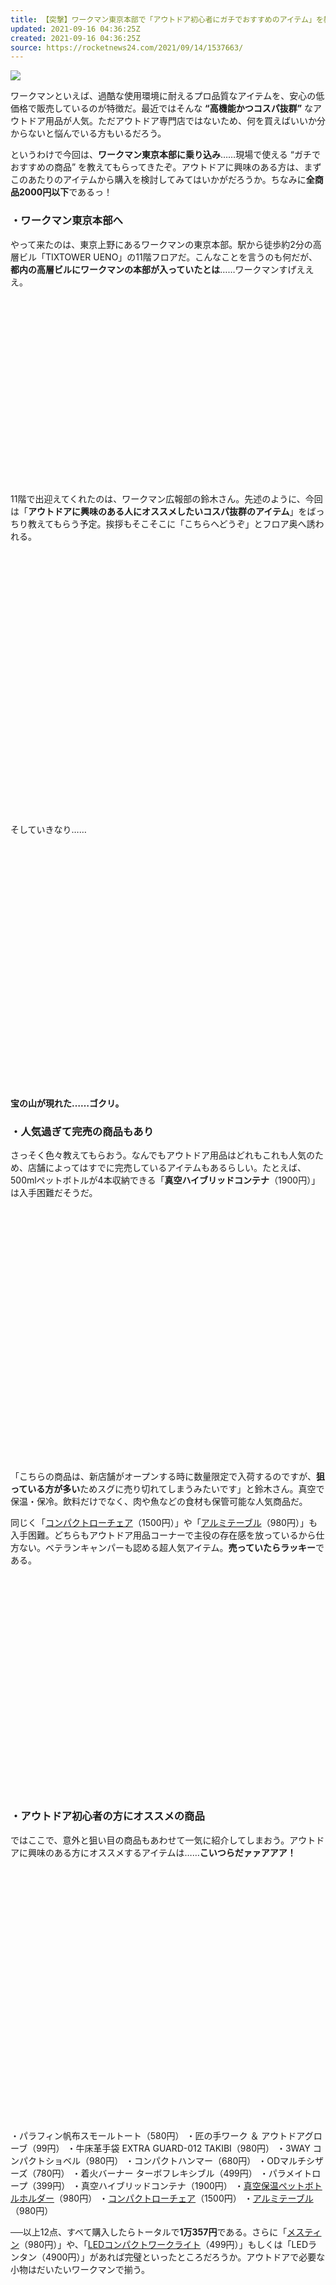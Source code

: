 ```yaml
---
title: 【突撃】ワークマン東京本部で「アウトドア初心者にガチでおすすめのアイテム」を教えてもらった 12商品すべて2000円以下！
updated: 2021-09-16 04:36:25Z
created: 2021-09-16 04:36:25Z
source: https://rocketnews24.com/2021/09/14/1537663/
---
```


![](https://rocketnews24.com/2021/09/14/1537663/517)

ワークマンといえば、過酷な使用環境に耐えるプロ品質なアイテムを、安心の低価格で販売しているのが特徴だ。最近ではそんな **“高機能かつコスパ抜群”** なアウトドア用品が人気。ただアウトドア専門店ではないため、何を買えばいいか分からないと悩んでいる方もいるだろう。

というわけで今回は、**ワークマン東京本部に乗り込み**……現場で使える “ガチでおすすめの商品” を教えてもらってきたぞ。アウトドアに興味のある方は、まずこのあたりのアイテムから購入を検討してみてはいかがだろうか。ちなみに**全商品2000円以下**であるっ！

### ・ワークマン東京本部へ

やって来たのは、東京上野にあるワークマンの東京本部。駅から徒歩約2分の高層ビル「TIXTOWER UENO」の11階フロアだ。こんなことを言うのも何だが、**都内の高層ビルにワークマンの本部が入っていたとは**……ワークマンすげえええ。

![](data:image/svg+xml;base64,PHN2ZyBoZWlnaHQ9IjM4MCIgd2lkdGg9IjY0MCIgeG1sbnM9Imh0dHA6Ly93d3cudzMub3JnLzIwMDAvc3ZnIiB2ZXJzaW9uPSIxLjEiIC8+)

11階で出迎えてくれたのは、ワークマン広報部の鈴木さん。先述のように、今回は「**アウトドアに興味のある人にオススメしたいコスパ抜群のアイテム**」をばっちり教えてもらう予定。挨拶もそこそこに「こちらへどうぞ」とフロア奥へ誘われる。

![](data:image/svg+xml;base64,PHN2ZyBoZWlnaHQ9IjUzNSIgd2lkdGg9IjY0MCIgeG1sbnM9Imh0dHA6Ly93d3cudzMub3JnLzIwMDAvc3ZnIiB2ZXJzaW9uPSIxLjEiIC8+)

そしていきなり……

![](data:image/svg+xml;base64,PHN2ZyBoZWlnaHQ9IjQ5NSIgd2lkdGg9IjY0MCIgeG1sbnM9Imh0dHA6Ly93d3cudzMub3JnLzIwMDAvc3ZnIiB2ZXJzaW9uPSIxLjEiIC8+)

**宝の山が現れた……ゴクリ。**

### ・人気過ぎて完売の商品もあり

さっそく色々教えてもらおう。なんでもアウトドア用品はどれもこれも人気のため、店舗によってはすでに完売しているアイテムもあるらしい。たとえば、500mlペットボトルが4本収納できる「**真空ハイブリッドコンテナ**（1900円）」は入手困難だそうだ。

![](data:image/svg+xml;base64,PHN2ZyBoZWlnaHQ9IjUxNSIgd2lkdGg9IjY0MCIgeG1sbnM9Imh0dHA6Ly93d3cudzMub3JnLzIwMDAvc3ZnIiB2ZXJzaW9uPSIxLjEiIC8+)

「こちらの商品は、新店舗がオープンする時に数量限定で入荷するのですが、**狙っている方が多い**ためスグに売り切れてしまうみたいです」と鈴木さん。真空で保温・保冷。飲料だけでなく、肉や魚などの食材も保管可能な人気商品だ。

同じく「[コンパクトローチェア](https://rocketnews24.com/2021/07/06/1512132/)（1500円）」や「[アルミテーブル](https://rocketnews24.com/2021/06/12/1502192/)（980円）」も入手困難。どちらもアウトドア用品コーナーで主役の存在感を放っているから仕方ない。ベテランキャンパーも認める超人気アイテム。**売っていたらラッキー**である。

![](data:image/svg+xml;base64,PHN2ZyBoZWlnaHQ9IjQ0NSIgd2lkdGg9IjY0MCIgeG1sbnM9Imh0dHA6Ly93d3cudzMub3JnLzIwMDAvc3ZnIiB2ZXJzaW9uPSIxLjEiIC8+)

### ・アウトドア初心者の方にオススメの商品

ではここで、意外と狙い目の商品もあわせて一気に紹介してしまおう。アウトドアに興味のある方にオススメするアイテムは……**こいつらだァァアアア！**

![](data:image/svg+xml;base64,PHN2ZyBoZWlnaHQ9IjUxNSIgd2lkdGg9IjY0MCIgeG1sbnM9Imh0dHA6Ly93d3cudzMub3JnLzIwMDAvc3ZnIiB2ZXJzaW9uPSIxLjEiIC8+)

・パラフィン帆布スモールトート（580円）
・匠の手ワーク ＆ アウトドアグローブ（99円）
・牛床革手袋 EXTRA GUARD-012 TAKIBI（980円）
・3WAY コンパクトショベル（980円）
・コンパクトハンマー（680円）
・ODマルチシザーズ（780円）
・着火バーナー ターボフレキシブル（499円）
・パラメイトロープ（399円）
・真空ハイブリッドコンテナ（1900円）
・[真空保温ペットボトルホルダー](https://rocketnews24.com/2020/10/17/1421147/)（980円）
・[コンパクトローチェア](https://rocketnews24.com/2021/07/06/1512132/)（1500円）
・[アルミテーブル](https://rocketnews24.com/2021/06/12/1502192/)（980円）

──以上12点、すべて購入したらトータルで**1万357円**である。さらに「[メスティン](https://rocketnews24.com/2021/07/09/1513805/)（980円）」や、「[LEDコンパクトワークライト](https://rocketnews24.com/2021/09/08/1535199/)（499円）」もしくは「LEDランタン（4900円）」があれば完璧といったところだろうか。アウトドアで必要な小物はだいたいワークマンで揃う。

![](data:image/svg+xml;base64,PHN2ZyBoZWlnaHQ9IjQwOCIgd2lkdGg9IjY0MCIgeG1sbnM9Imh0dHA6Ly93d3cudzMub3JnLzIwMDAvc3ZnIiB2ZXJzaW9uPSIxLjEiIC8+)

とはいえ、小物類ならどこでも買えるような……とも思ったので、とくにオススメの商品の理由を確認しておこう。まず「**着火バーナー ターボフレキシブル**」は……

![](data:image/svg+xml;base64,PHN2ZyBoZWlnaHQ9Ijc0OCIgd2lkdGg9IjY0MCIgeG1sbnM9Imh0dHA6Ly93d3cudzMub3JnLzIwMDAvc3ZnIiB2ZXJzaW9uPSIxLjEiIC8+)

こちら風に強いターボライター式着火バーナーで、**火口の向きをグイグイッと自由に変えられる**のが特徴。でもって「安全ロック」付きだから初心者でも扱いやすいらしい。ガスが切れたら、底面のガス注入口に市販のガスボンベを垂直にあててガスを注入する。なるほど。

![](data:image/svg+xml;base64,PHN2ZyBoZWlnaHQ9IjQ0NCIgd2lkdGg9IjY0MCIgeG1sbnM9Imh0dHA6Ly93d3cudzMub3JnLzIwMDAvc3ZnIiB2ZXJzaW9uPSIxLjEiIC8+)

つづいて、鈴木さんが興奮気味に紹介してくれたのは「ODマルチシザーズ」。なんと1本で**8通りの用途**を搭載（ハサミ、缶開け、ナイフ、栓抜き、皮むき、から割り、骨切り、うろことり）しているらしい。

![](data:image/svg+xml;base64,PHN2ZyBoZWlnaHQ9IjgxNiIgd2lkdGg9IjY0MCIgeG1sbnM9Imh0dHA6Ly93d3cudzMub3JnLzIwMDAvc3ZnIiB2ZXJzaW9uPSIxLjEiIC8+)

![](data:image/svg+xml;base64,PHN2ZyBoZWlnaHQ9IjMzNCIgd2lkdGg9IjY0MCIgeG1sbnM9Imh0dHA6Ly93d3cudzMub3JnLzIwMDAvc3ZnIiB2ZXJzaW9uPSIxLjEiIC8+)

デザインもアウトドア感があり人気とのこと……マジかよ。ただのハサミだと思ってノーマークだったぞ。

![](data:image/svg+xml;base64,PHN2ZyBoZWlnaHQ9IjY0NiIgd2lkdGg9IjY0MCIgeG1sbnM9Imh0dHA6Ly93d3cudzMub3JnLzIwMDAvc3ZnIiB2ZXJzaW9uPSIxLjEiIC8+)

「**パラフィン帆布スモールトート**」は、炭やテントのペグ（テントを張るときに使う杭）、仕事で使う釘などを入れると良い。パラフィン加工とは、ロウを染み込ませて撥水効果を持たせる加工のこと。**水や汚れに強い**のが特徴。まさにアウトドア向きだと言える。

![](data:image/svg+xml;base64,PHN2ZyBoZWlnaHQ9IjU0MSIgd2lkdGg9IjY0MCIgeG1sbnM9Imh0dHA6Ly93d3cudzMub3JnLzIwMDAvc3ZnIiB2ZXJzaW9uPSIxLjEiIC8+)

「**3WAYコンパクトショベル**」は、ショベル・ピッケル・鍬（くわ）の3WAYで使用可能。柄の部分をガチャガチャと伸ばして使うそうだ。

![](data:image/svg+xml;base64,PHN2ZyBoZWlnaHQ9IjY5MCIgd2lkdGg9IjY0MCIgeG1sbnM9Imh0dHA6Ly93d3cudzMub3JnLzIwMDAvc3ZnIiB2ZXJzaW9uPSIxLjEiIC8+)

![](data:image/svg+xml;base64,PHN2ZyBoZWlnaHQ9IjQ5NCIgd2lkdGg9IjY0MCIgeG1sbnM9Imh0dHA6Ly93d3cudzMub3JnLzIwMDAvc3ZnIiB2ZXJzaW9uPSIxLjEiIC8+)

折り畳めるから持ち運びが楽。雨天時の溝掘りはもちろん、ガーデニングにも使えるコンパクトさが良い。ってか、やっぱり980円は安い。

![](data:image/svg+xml;base64,PHN2ZyBoZWlnaHQ9IjcxOCIgd2lkdGg9IjY0MCIgeG1sbnM9Imh0dHA6Ly93d3cudzMub3JnLzIwMDAvc3ZnIiB2ZXJzaW9uPSIxLjEiIC8+)

### ・最寄りの店舗で確認してみて

──てことで、いかがだっただろうか。完売必至のレア商品から、まだ買えそうな狙い目アイテムまでひと通り紹介した。あとは実際に、アウトドアを体験して**必要だと思ったもの**を買い足していくべし。どれもコスパ抜群なのでぜひ試してみてほしい。

※店舗によっては売り切れの場合があります。
参考リンク：[ワークマン](https://www.workman.co.jp/)
執筆：[砂子間正貫](http://rocketnews24.com/author/masanuki-sunakoma/)
Photo：RocketNews24.
▼こちらもどうぞ！

[![](https://rocketnews24.com/2021/09/14/1537663/294)**ワークマンのアウトドア用「アーバンハイクシューズ（1900円）」が軽くて動きやすいうえに高撥水加工で見た目もカッコイイ…って神なの？**](https://rocketnews24.com/2021/08/11/1525305/)

作業用のセーフティシューズや安全靴を得意とするワークマンは、2020年からアウトドア用シューズを販売している。しかも年間販売50万足の大ヒットらしい。聞くところによ …

[もっとみる](https://rocketnews24.com/2021/08/11/1525305/)

[![](https://rocketnews24.com/2021/09/14/1537663/294)**【機能性抜群】ワークマンの「タフ旅リュック」がかなり本格的！ キャンプや登山、防災用としても使えるぞ！**](https://rocketnews24.com/2021/08/07/1524508/)

ワークマンで本格的なトラベルリュックを購入した。正式名称は『ジョイントバックパックハイカーズエディション』で、世界一周もできる “タフ旅リュック” らしい。にして …

[もっとみる](https://rocketnews24.com/2021/08/07/1524508/)

[![](https://rocketnews24.com/2021/09/14/1537663/294)**【大人気】ワークマンのキャンプギア「アルミテーブル（980円）」がソロキャンプで大活躍する予感！ とりあえずオフィスで使ってみた**](https://rocketnews24.com/2021/06/12/1502192/)

ワークマンの「キャンプ用品」はスグに売り切れる。なぜなら他メーカーで人気の商品と “ほぼ同じアイテム” を、ワークマンが品質を維持しながら圧倒的低価格で販売するか …

[もっとみる](https://rocketnews24.com/2021/06/12/1502192/)

[![](https://rocketnews24.com/2021/09/14/1537663/294)**【ワークマン】入手困難「コンパクトローチェア」が再入荷していた！ アルミテーブルとの相性も抜群で最高ォォ！**](https://rocketnews24.com/2021/07/06/1512132/)

ワークマンで取り扱っているキャンプギアの中で、最も入手困難と言われているのが……1500円の『コンパクトローチェア』だ。今年の春先に発売されるや否や「持ち運びが楽チ …

[もっとみる](https://rocketnews24.com/2021/07/06/1512132/)

[![](https://rocketnews24.com/2021/09/14/1537663/294)**【980円】ワークマンで大人気メスティンをゲットォォ！ 簡単キャンプ飯「ツナと塩昆布の炊き込みご飯」を作ったら最高においしかった！**](https://rocketnews24.com/2021/07/09/1513805/)

ワークマンで980円の「メスティン」を購入した。メスティンとは、スウェーデン発祥の万能クッカー。ご飯を炊くのはもちろん、煮る、蒸す、焼くなど様々な調理ができる優 …

[もっとみる](https://rocketnews24.com/2021/07/09/1513805/)

[![](https://rocketnews24.com/2021/09/14/1537663/294)**【防水】ワークマンのアウトドア用「フロストハイク」が大人気！ 靴底はゴツゴツいかついのに中敷は抗菌防臭というギャップがヤバい！**](https://rocketnews24.com/2021/09/02/1532561/)

ワークマンから発売されたアウトドアシューズが大人気である。2021年7月下旬に登場した「アーバンハイク」は軽くて動きやすい上に見た目もカッコイイ……と以前の記事で紹 …

[もっとみる](https://rocketnews24.com/2021/09/02/1532561/)

[![](https://rocketnews24.com/2021/09/14/1537663/294)**【499円】ワークマン「LEDコンパクトワークライト」は自由自在に設置できて最高に便利！ 防災グッズとしても使えるアウトドア用品に注目すべし！**](https://rocketnews24.com/2021/09/08/1535199/)

約1ヶ月前に「大規模停電」を経験してから、災害時にも役立つアウトドア用品を探している。いざという時にだけ使うアイテムではなく、キャンプなどで使い慣れたアイテム …

[もっとみる](https://rocketnews24.com/2021/09/08/1535199/)